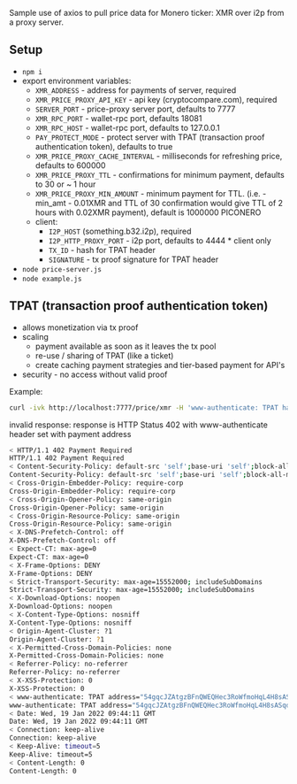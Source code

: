 Sample use of axios to pull price data for Monero ticker: XMR
over i2p from a proxy server.

## Setup

* `npm i`
* export environment variables:
    * `XMR_ADDRESS` - address for payments of server, required
    * `XMR_PRICE_PROXY_API_KEY` - api key (cryptocompare.com), required
    * `SERVER_PORT` - price-proxy server port, defaults to 7777
    * `XMR_RPC_PORT` - wallet-rpc port, defaults 18081
    * `XMR_RPC_HOST` - wallet-rpc port, defaults to 127.0.0.1
    * `PAY_PROTECT_MODE` - protect server with TPAT (transaction proof authentication token), 
        defaults to true
    * `XMR_PRICE_PROXY_CACHE_INTERVAL` - milliseconds for refreshing price, defaults to 600000
    * `XMR_PRICE_PROXY_TTL` - confirmations for minimum payment, defaults to 30 or ~ 1 hour
    * `XMR_PRICE_PROXY_MIN_AMOUNT` - minimum payment for TTL. (i.e. - min_amt - 0.01XMR and TTL of 
        30 confirmation would give TTL of 2 hours with 0.02XMR payment), default is 1000000 PICONERO
    * client:
        * `I2P_HOST` (something.b32.i2p), required
        * `I2P_HTTP_PROXY_PORT` - i2p port, defaults to 4444 * client only
        * `TX_ID` - hash for TPAT header
        * `SIGNATURE` - tx proof signature for TPAT header
* `node price-server.js`
* `node example.js`

## TPAT (transaction proof authentication token)

* allows monetization via tx proof
* scaling
    * payment available as soon as it leaves the tx pool
    * re-use / sharing of TPAT (like a ticket)
    * create caching payment strategies and tier-based payment for API's
* security - no access without valid proof

Example:

```bash
curl -ivk http://localhost:7777/price/xmr -H 'www-authenticate: TPAT hash="17c2d5252...", signature="OutProofV2..."'
```

invalid response: response is HTTP Status 402 with www-authenticate header set with payment address

```bash
< HTTP/1.1 402 Payment Required
HTTP/1.1 402 Payment Required
< Content-Security-Policy: default-src 'self';base-uri 'self';block-all-mixed-content;font-src 'self' https: data:;form-action 'self';frame-ancestors 'self';img-src 'self' data:;object-src 'none';script-src 'self';script-src-attr 'none';style-src 'self' https: 'unsafe-inline';upgrade-insecure-requests
Content-Security-Policy: default-src 'self';base-uri 'self';block-all-mixed-content;font-src 'self' https: data:;form-action 'self';frame-ancestors 'self';img-src 'self' data:;object-src 'none';script-src 'self';script-src-attr 'none';style-src 'self' https: 'unsafe-inline';upgrade-insecure-requests
< Cross-Origin-Embedder-Policy: require-corp
Cross-Origin-Embedder-Policy: require-corp
< Cross-Origin-Opener-Policy: same-origin
Cross-Origin-Opener-Policy: same-origin
< Cross-Origin-Resource-Policy: same-origin
Cross-Origin-Resource-Policy: same-origin
< X-DNS-Prefetch-Control: off
X-DNS-Prefetch-Control: off
< Expect-CT: max-age=0
Expect-CT: max-age=0
< X-Frame-Options: DENY
X-Frame-Options: DENY
< Strict-Transport-Security: max-age=15552000; includeSubDomains
Strict-Transport-Security: max-age=15552000; includeSubDomains
< X-Download-Options: noopen
X-Download-Options: noopen
< X-Content-Type-Options: nosniff
X-Content-Type-Options: nosniff
< Origin-Agent-Cluster: ?1
Origin-Agent-Cluster: ?1
< X-Permitted-Cross-Domain-Policies: none
X-Permitted-Cross-Domain-Policies: none
< Referrer-Policy: no-referrer
Referrer-Policy: no-referrer
< X-XSS-Protection: 0
X-XSS-Protection: 0
< www-authenticate: TPAT address="54gqcJZAtgzBFnQWEQHec3RoWfmoHqL4H8sASqdQMGshfqdpG1fzT5ddCpz9y4C2MwQkB5GE2o6vUVCGKbokJJa6S6NSatn", min_amt="1000000", ttl="30", hash="", signature=""
www-authenticate: TPAT address="54gqcJZAtgzBFnQWEQHec3RoWfmoHqL4H8sASqdQMGshfqdpG1fzT5ddCpz9y4C2MwQkB5GE2o6vUVCGKbokJJa6S6NSatn", min_amt="1000000", ttl="30", hash="", signature=""
< Date: Wed, 19 Jan 2022 09:44:11 GMT
Date: Wed, 19 Jan 2022 09:44:11 GMT
< Connection: keep-alive
Connection: keep-alive
< Keep-Alive: timeout=5
Keep-Alive: timeout=5
< Content-Length: 0
Content-Length: 0
```

